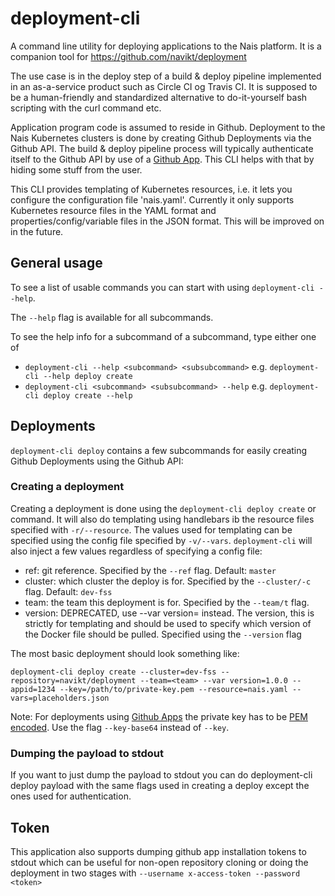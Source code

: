 # deployment-cli
A command line utility for deploying applications to the Nais platform. It is a companion tool for https://github.com/navikt/deployment 

The use case is in the deploy step of a build & deploy pipeline implemented in an as-a-service product such as Circle CI og Travis CI. It is supposed to be a human-friendly and standardized alternative to do-it-yourself bash scripting with the curl command etc.

Application program code is assumed to reside in Github. Deployment to the Nais Kubernetes clusters is done by creating Github Deployments via the Github API. The build & deploy pipeline process will typically authenticate itself to the Github API by use of a [Github App](https://lab.github.com/githubtraining/getting-started-with-github-apps). This CLI helps with that by hiding some stuff from the user.

This CLI provides templating of Kubernetes resources, i.e. it lets you configure the configuration file 'nais.yaml'. Currently it only supports Kubernetes resource files in the YAML format and properties/config/variable files in the JSON format. This will be improved on in the future.

## General usage
To see a list of usable commands you can start with using `deployment-cli --help`.

The `--help` flag is available for all subcommands.

To see the help info for a subcommand of a subcommand, type either one of
* `deployment-cli --help <subcommand> <subsubcommand>` e.g. `deployment-cli --help deploy create`
* `deployment-cli <subcommand> <subsubcommand> --help` e.g. `deployment-cli deploy create --help`

## Deployments
`deployment-cli deploy` contains a few subcommands for easily creating Github Deployments using the Github API:

### Creating a deployment
Creating a deployment is done using the `deployment-cli deploy create` or  command. It will also do templating using
handlebars ib the resource files specified with `-r/--resource`. The values used for templating can be specified using
the config file specified by `-v/--vars`. `deployment-cli` will also inject a few values regardless of specifying a
config file:
* ref: git reference. Specified by the `--ref` flag. Default: `master`
* cluster: which cluster the deploy is for. Specified by the `--cluster/-c` flag. Default: `dev-fss`
* team: the team this deployment is for. Specified by the `--team/t` flag.
* version: DEPRECATED, use --var version=<version> instead. The version, this is strictly for templating and should be used to specify which version of the Docker file
should be pulled. Specified using the `--version` flag


The most basic deployment should look something like:
                                                                                   
`deployment-cli deploy create --cluster=dev-fss --repository=navikt/deployment --team=<team> --var version=1.0.0 --appid=1234 --key=/path/to/private-key.pem --resource=nais.yaml --vars=placeholders.json`
                                                                                   
Note: For deployments using [Github Apps](https://lab.github.com/githubtraining/getting-started-with-github-apps) the private key has to be [PEM encoded](https://support.quovadisglobal.com/kb/a37/what-is-pem-format.aspx). Use the flag `--key-base64` instead of `--key`.

### Dumping the payload to stdout
If you want to just dump the payload to stdout you can do deployment-cli deploy payload with the same flags used in
creating a deploy except the ones used for authentication.

## Token
This application also supports dumping github app installation tokens to stdout which can be useful for non-open
repository cloning or doing the deployment in two stages with `--username x-access-token --password <token>`
